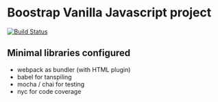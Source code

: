 # Boostrap Vanilla Javascript project

[![Build Status](https://travis-ci.org/jrollin/vanilla-babel-mocha.svg?branch=master)](https://travis-ci.org/jrollin/vanilla-babel-mocha)


## Minimal libraries configured

- webpack as bundler (with HTML plugin)
- babel for tanspiling 
- mocha / chai for testing 
- nyc for code coverage